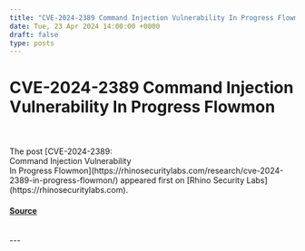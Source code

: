 ```yaml
---
title: "CVE-2024-2389 Command Injection Vulnerability In Progress Flowmon"
date: Tue, 23 Apr 2024 14:00:00 +0000
draft: false
type: posts
---
```

# CVE-2024-2389 Command Injection Vulnerability In Progress Flowmon

<br/>

<br/>
The post [CVE-2024-2389: <br>Command Injection Vulnerability <br> In Progress Flowmon](https://rhinosecuritylabs.com/research/cve-2024-2389-in-progress-flowmon/) appeared first on [Rhino Security Labs](https://rhinosecuritylabs.com).

#### [Source](https://rhinosecuritylabs.com/research/cve-2024-2389-in-progress-flowmon/)

<br/>
---
